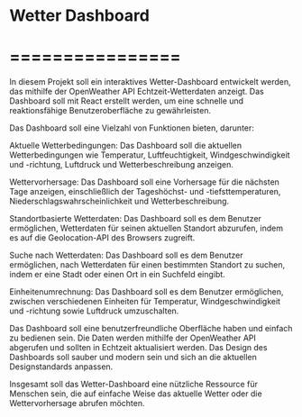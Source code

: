 # Wetter Dashboard

# ================

In diesem Projekt soll ein interaktives Wetter-Dashboard entwickelt werden, das mithilfe der OpenWeather API
Echtzeit-Wetterdaten anzeigt. Das Dashboard soll mit React erstellt werden, um eine schnelle und reaktionsfähige
Benutzeroberfläche zu gewährleisten.

Das Dashboard soll eine Vielzahl von Funktionen bieten, darunter:

Aktuelle Wetterbedingungen: Das Dashboard soll die aktuellen Wetterbedingungen wie Temperatur, Luftfeuchtigkeit,
Windgeschwindigkeit und -richtung, Luftdruck und Wetterbeschreibung anzeigen.

Wettervorhersage: Das Dashboard soll eine Vorhersage für die nächsten Tage anzeigen, einschließlich der Tageshöchst- und
-tiefsttemperaturen, Niederschlagswahrscheinlichkeit und Wetterbeschreibung.

Standortbasierte Wetterdaten: Das Dashboard soll es dem Benutzer ermöglichen, Wetterdaten für seinen aktuellen Standort
abzurufen, indem es auf die Geolocation-API des Browsers zugreift.

Suche nach Wetterdaten: Das Dashboard soll es dem Benutzer ermöglichen, nach Wetterdaten für einen bestimmten Standort
zu suchen, indem er eine Stadt oder einen Ort in ein Suchfeld eingibt.

Einheitenumrechnung: Das Dashboard soll es dem Benutzer ermöglichen, zwischen verschiedenen Einheiten für Temperatur,
Windgeschwindigkeit und -richtung sowie Luftdruck umzuschalten.

Das Dashboard soll eine benutzerfreundliche Oberfläche haben und einfach zu bedienen sein. Die Daten werden mithilfe der
OpenWeather API abgerufen und sollten in Echtzeit aktualisiert werden. Das Design des Dashboards soll sauber und modern
sein und sich an die aktuellen Designstandards anpassen.

Insgesamt soll das Wetter-Dashboard eine nützliche Ressource für Menschen sein, die auf einfache Weise das aktuelle
Wetter oder die Wettervorhersage abrufen möchten.